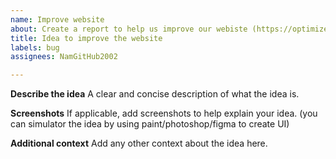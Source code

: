 ```yaml
---
name: Improve website
about: Create a report to help us improve our webiste (https://optimizedtools.tempisite.com/)
title: Idea to improve the website
labels: bug
assignees: NamGitHub2002

---
```


**Describe the idea**
A clear and concise description of what the idea is.

**Screenshots**
If applicable, add screenshots to help explain your idea. (you can simulator the idea by using paint/photoshop/figma to create UI)

**Additional context**
Add any other context about the idea here.
